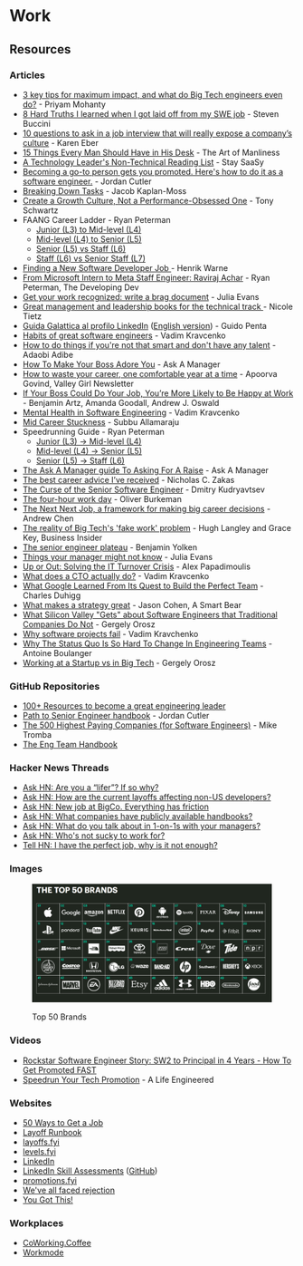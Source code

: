 # Work

## Resources

### Articles

* [3 key tips for maximum impact, and what do Big Tech engineers even do?](https://newsletter.devmoh.co/p/3-key-tips-for-maximum-impact) - Priyam Mohanty
* [8 Hard Truths I learned when I got laid off from my SWE job](https://www.stevenbuccini.com/8-hard-truths-on-getting-laid-off) - Steven Buccini
* [10 questions to ask in a job interview that will really expose a company’s culture](https://www.fastcompany.com/90622890/10-questions-to-ask-in-a-job-interview-that-will-really-expose-a-companys-culture) - Karen Eber
* [15 Things Every Man Should Have in His Desk](https://www.artofmanliness.com/career-wealth/career/15-things-every-man-should-have-in-his-desk/) - The Art of Manliness
* [A Technology Leader's Non-Technical Reading List](https://staysaasy.com/leadership/2024/03/04/Leadership-Reading-List.html) - Stay SaaSy
* [Becoming a go-to person gets you promoted. Here's how to do it as a software engineer.](https://careercutler.substack.com/p/becoming-a-go-to-person-gets-you) - Jordan Cutler
* [Breaking Down Tasks](https://jacobian.org/2024/mar/11/breaking-down-tasks/) - Jacob Kaplan-Moss
* [Create a Growth Culture, Not a Performance-Obsessed One](https://hbr.org/2018/03/create-a-growth-culture-not-a-performance-obsessed-one) - Tony Schwartz
* FAANG Career Ladder - Ryan Peterman
  * [Junior (L3) to Mid-level (L4)](https://www.developing.dev/p/faang-career-ladder-junior-l3-vs)
  * [Mid-level (L4) to Senior (L5)](https://www.developing.dev/p/faang-career-ladder-mid-level-l4)
  * [Senior (L5) vs Staff (L6)](https://www.developing.dev/p/faang-career-ladder-senior-l5-vs)
  * [Staff (L6) vs Senior Staff (L7)](https://www.developing.dev/p/faang-career-ladder-staff-l6-vs-senior)
* [Finding a New Software Developer Job ](https://henrikwarne.com/2024/02/11/finding-a-new-software-developer-job/)- Henrik Warne
* [From Microsoft Intern to Meta Staff Engineer: Raviraj Achar](https://www.developing.dev/p/from-microsoft-intern-to-meta-staff) - Ryan Peterman, The Developing Dev
* [Get your work recognized: write a brag document](https://jvns.ca/blog/brag-documents/) - Julia Evans
* [Great management and leadership books for the technical track ](https://ntietz.com/blog/great-management-and-leadership-books-for-the-technical-track/)- Nicole Tietz
* [Guida Galattica al profilo LinkedIn](https://guidopenta.github.io/galactic-linkedin-profile-guide/) ([English version](https://guidopenta.github.io/galactic-linkedin-profile-guide/english.html)) - Guido Penta
* [Habits of great software engineers](https://vadimkravcenko.com/shorts/habits-of-great-software-engineers/) - Vadim Kravcenko
* [How to do things if you're not that smart and don't have any talent](https://adaobi.substack.com/p/how-to-do-things-if-youre-not-that) - Adaobi Adibe
* [How To Make Your Boss Adore You](https://www.askamanager.org/2014/08/how-to-make-your-boss-adore-you.html) - Ask A Manager
* [How to waste your career, one comfortable year at a time](https://apoorvagovind.substack.com/p/how-to-waste-your-career-one-comfortable) - Apoorva Govind, Valley Girl Newsletter
* [If Your Boss Could Do Your Job, You’re More Likely to Be Happy at Work](https://hbr.org/2016/12/if-your-boss-could-do-your-job-youre-more-likely-to-be-happy-at-work) - Benjamin Artz, Amanda Goodall, Andrew J. Oswald
* [Mental Health in Software Engineering](https://vadimkravcenko.com/shorts/mental-health-in-software-engineering/) - Vadim Kravcenko
* [Mid Career Stuckness](https://www.subbu.org/articles/2023/mid-career-stuckness/) - Subbu Allamaraju
* Speedrunning Guide - Ryan Peterman
  * [Junior (L3) -> Mid-level (L4)](https://www.developing.dev/p/speedrunning-guide-l3-l4)
  * [Mid-level (L4) -> Senior (L5)](https://www.developing.dev/p/speedrunning-guide-mid-level-l4-senior)
  * [Senior (L5) -> Staff (L6)](https://www.developing.dev/p/speedrunning-guide-senior-l5-staff)
* [The Ask A Manager guide To Asking For A Raise](https://www.askamanager.org/2018/02/the-ask-a-manager-guide-to-asking-for-a-raise.html) - Ask A Manager
* [The best career advice I’ve received](https://humanwhocodes.com/blog/2013/10/15/the-best-career-advice-ive-received/) - Nicholas C. Zakas
* [The Curse of the Senior Software Engineer](https://www.yieldcode.blog/post/the-curse-of-the-senior-engineer/) - Dmitry Kudryavtsev
* [The four-hour work day](https://ckarchive.com/b/27u2hohv3m877b3h4) - Oliver Burkeman
* [The Next Next Job, a framework for making big career decisions](https://andrewchen.com/the-next-next-job/) - Andrew Chen
* [The reality of Big Tech's 'fake work' problem](https://www.businessinsider.com/tech-industry-fake-work-problem-bad-managers-bosses-layoffs-jobs-2023-7?r=US\&IR=T) - Hugh Langley and Grace Key, Business Insider
* [The senior engineer plateau](https://yolken.net/blog/senior-engineer-plateau) - Benjamin Yolken
* [Things your manager might not know](https://jvns.ca/blog/things-your-manager-might-not-know/) - Julia Evans
* [Up or Out: Solving the IT Turnover Crisis](https://thedailywtf.com/articles/up-or-out-solving-the-it-turnover-crisis) - Alex Papadimoulis
* [What does a CTO actually do?](https://vadimkravcenko.com/shorts/what-cto-does/) - Vadim Kravcenko
* [What Google Learned From Its Quest to Build the Perfect Team](https://www.nytimes.com/2016/02/28/magazine/what-google-learned-from-its-quest-to-build-the-perfect-team.html) - Charles Duhigg
* [What makes a strategy great](https://longform.asmartbear.com/great-strategy/) - Jason Cohen, A Smart Bear
* [What Silicon Valley "Gets" about Software Engineers that Traditional Companies Do Not](https://blog.pragmaticengineer.com/what-silicon-valley-gets-right-on-software-engineers/) - Gergely Orosz
* [Why software projects fail](https://vadimkravcenko.com/shorts/why-software-projects-fail/) - Vadim Kravchenko
* [Why The Status Quo Is So Hard To Change In Engineering Teams](https://www.okayhq.com/blog/status-quo-is-so-hard-to-change-in-engineering-teams) - Antoine Boulanger
* [Working at a Startup vs in Big Tech](https://blog.pragmaticengineer.com/working-at-a-startup-vs-in-big-tech/) - Gergely Orosz

### GitHub Repositories

* [100+ Resources to become a great engineering leader](https://github.com/gregorojstersek/resources-to-become-a-great-engineering-leader)
* [Path to Senior Engineer handbook](https://github.com/jordan-cutler/path-to-senior-engineer-handbook) - Jordan Cutler
* [The 500 Highest Paying Companies (for Software Engineers)](https://github.com/miketromba/highest-paying-software-companies) - Mike Tromba
* [The Eng Team Handbook](https://github.com/raylene/eng-handbook)

### Hacker News Threads

* [Ask HN: Are you a “lifer”? If so why?](https://news.ycombinator.com/item?id=33794293)
* [Ask HN: How are the current layoffs affecting non-US developers?](https://news.ycombinator.com/item?id=34889624)
* [Ask HN: New job at BigCo. Everything has friction](https://news.ycombinator.com/item?id=31669338)
* [Ask HN: What companies have publicly available handbooks?](https://news.ycombinator.com/item?id=34959242)
* [Ask HN: What do you talk about in 1-on-1s with your managers?](https://news.ycombinator.com/item?id=34329351)
* [Ask HN: Who's not sucky to work for?](https://news.ycombinator.com/item?id=29099746)
* [Tell HN: I have the perfect job, why is it not enough?](https://news.ycombinator.com/item?id=32059666)

### Images

<figure><img src="../../.gitbook/assets/1628964474946.png" alt=""><figcaption><p>Top 50 Brands</p></figcaption></figure>

### Videos

* [Rockstar Software Engineer Story: SW2 to Principal in 4 Years - How To Get Promoted FAST](https://www.youtube.com/watch?v=3\_Ue0tweDkE)
* [Speedrun Your Tech Promotion](https://www.youtube.com/watch?v=k65UW0gjsgU) - A Life Engineered

### Websites

* [50 Ways to Get a Job](https://50waystogetajob.com/)
* [Layoff Runbook](https://github.com/derwiki/layoff-runbook)
* [layoffs.fyi](https://layoffs.fyi/)
* [levels.fyi](https://www.levels.fyi/)
* [LinkedIn](https://it.linkedin.com/)
* [LinkedIn Skill Assessments](https://ebazhanov.github.io/linkedin-skill-assessments-quizzes/) ([GitHub](https://github.com/Ebazhanov/linkedin-skill-assessments-quizzes))
* [promotions.fyi](https://www.promotions.fyi/)
* [We've all faced rejection](https://rejected.us/)
* [You Got This!](https://yougotthis.io/)

### Workplaces

* [CoWorking.Coffee](https://www.coworking.coffee/)
* [Workmode](https://workmode.co/)

